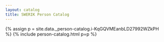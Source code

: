```yaml
---
layout: catalog
title: SWERIK Person Catalog
---
```

{% assign p = site.data._person-catalog.i-KqGQVMEanbLD27992WZkPH %}
{% include person-catalog.html p=p %}

